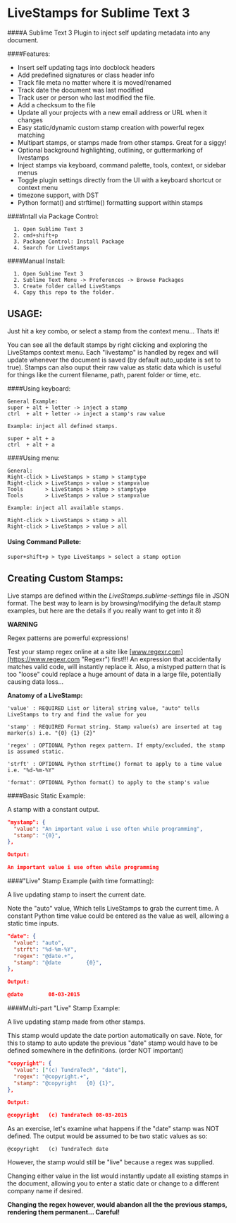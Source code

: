 # LiveStamps for Sublime Text 3

####A Sublime Text 3 Plugin to inject self updating metadata into any document.

####Features:  

  * Insert self updating tags into docblock headers
  * Add predefined signatures or class header info
  * Track file meta no matter where it is moved/renamed
  * Track date the document was last modified
  * Track user or person who last modified the file.
  * Add a checksum to the file
  * Update all your projects with a new email address or URL when it changes
  * Easy static/dynamic custom stamp creation with powerful regex matching
  * Multipart stamps, or stamps made from other stamps. Great for a siggy!
  * Optional background highlighting, outlining, or guttermarking of livestamps 
  * Inject stamps via keyboard, command palette, tools, context, or sidebar menus
  * Toggle plugin settings directly from the UI with a keyboard shortcut or context menu
  * timezone support, with DST
  * Python format() and strftime() formatting support within stamps
  
####Intall via Package Control: 

```
  1. Open Sublime Text 3
  2. cmd+shift+p
  3. Package Control: Install Package
  4. Search for LiveStamps
```

####Manual Install: 

```
  1. Open Sublime Text 3
  2. Sublime Text Menu -> Preferences -> Browse Packages
  3. Create folder called LiveStamps
  4. Copy this repo to the folder.
```



## USAGE:

Just hit a key combo, or select a stamp from the context menu...  Thats it! 

You can see all the default stamps by right clicking and exploring the LiveStamps context menu. Each "livestamp" is handled by regex and will update whenever the document is saved (by default auto_update is set to true). Stamps can also ouput their raw value as static data which is useful for things like the current filename, path, parent folder or time, etc.

####Using keyboard:

```
General Example:
super + alt + letter -> inject a stamp
ctrl  + alt + letter -> inject a stamp's raw value

Example: inject all defined stamps.

super + alt + a                        
ctrl  + alt + a      
```

####Using menu:

```
General:
Right-click > LiveStamps > stamp > stamptype
Right-click > LiveStamps > value > stampvalue
Tools       > LiveStamps > stamp > stamptype
Tools       > LiveStamps > value > stampvalue

Example: inject all available stamps.

Right-click > LiveStamps > stamp > all
Right-click > LiveStamps > value > all
```

#### Using Command Pallete:
```
super+shift+p > type LiveStamps > select a stamp option
```



## Creating Custom Stamps:

Live stamps are defined within the *LiveStamps.sublime-settings* file in JSON format. The best way to learn is by browsing/modifying the default stamp examples, but here are the details if you really want to get into it 8)

**WARNING**

Regex patterns are powerful expressions!
    
Test your stamp regex online at a site like [www.regexr.com](https://www.regexr.com "Regexr") first!!! An expression that accidentally matches valid code, will instantly replace it. Also, a mistyped pattern that is too "loose" could replace a huge amount of data in a large file, potentially causing data loss...



**Anatomy of a LiveStamp:**



```
'value' : REQUIRED List or literal string value, "auto" tells LiveStamps to try and find the value for you

'stamp' : REQUIRED Format string. Stamp value(s) are inserted at tag marker(s) i.e. "{0} {1} {2}"

'regex' : OPTIONAL Python regex pattern. If empty/excluded, the stamp is assumed static.

'strft' : OPTIONAL Python strftime() format to apply to a time value i.e. "%d-%m-%Y"

'format': OPTIONAL Python format() to apply to the stamp's value
```



####Basic Static Example: 



A stamp with a constant output.



```json
"mystamp": {
  "value": "An important value i use often while programming",
  "stamp": "{0}",
},

Output: 

An important value i use often while programming

```



####"Live" Stamp Example (with time formatting): 



A live updating stamp to insert the current date.

Note the "auto" value, Which tells LiveStamps to grab the current time. A constant Python time value could be entered as the value as well, allowing a static time inputs.



```json
"date": {
  "value": "auto",
  "strft": "%d-%m-%Y",
  "regex": "@date.+",
  "stamp": "@date        {0}",
},

Output: 

@date        08-03-2015
```



####Multi-part "Live" Stamp Example: 



A live updating stamp made from other stamps.

This stamp would update the date portion automatically on save. Note, for this to stamp to auto update the previous "date" stamp would have to be defined somewhere in the definitions. (order NOT important)



```json
"copyright": {
  "value": ["(c) TundraTech", "date"],
  "regex": "@copyright.+",
  "stamp": "@copyright   {0} {1}",
},

Output:

@copyright   (c) TundraTech 08-03-2015
```



As an exercise, let's examine what happens if the "date" stamp was NOT defined. The output would be assumed to be two static values as so:



```
@copyright   (c) TundraTech date
```



However, the stamp would still be "live" because a regex was supplied. 

Changing either value in the list would instantly update all existing stamps in the document, allowing you to enter a static date or change to a different company name if desired. 

**Changing the regex however, would abandon all the the previous stamps, rendering them permanent... Careful!**



